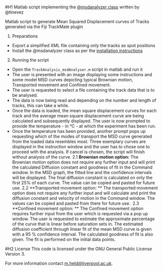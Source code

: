 #H1 Matlab script implementing the [@msdanalyzer class](https://github.com/tinevez/msdanalyzer) written by @tinevez

Matlab script to generate Mean Squared Displacement curves of Tracks generated via the Fiji TrackMate plugin

1. Preparations
  * Export a simplified XML file containing only the tracks as spot positions
  * Install the @msdanalyzer class as per the [installation instructions](https://tinevez.github.io/msdanalyzer/)
2. Running the script
  * Open the `TrackAnalysis_msdAnalyser.m` script in matlab and run it
  * The user is presented with an image displaying some instructions and some model MSD curves depicting typical Brownian motion, Transported movement and Confined movement. 
  * The user is requested to select a file containing the track data that is to be analysed.
  * The data is now being read and depending on the number and length of tracks, this can take a while. 
  * Once the data is loaded, the mean square displacement curves for each track and the average mean square displacement curve are being calculated and subsequently displayed. The user is now prompted to provide the temperature - in °C - at which the experiment has been run.
  * Once the temperature has been provided, another prompt pops up requesting which of the modes of transport the MSD curve generated from the loaded data resembles most. Three exemplary curves are displayed in the instruction window and the user has to chose one to proceed with the analysis. If cancel is chosen, the script will finish without analysis of the curve.
    2.1 **Brownian motion option:** The Brownian motion option does not require any further input and will print the calculated Diffusion constant and goodness of fit in the Command window. In the MSD graph, the fitted line and the confidence intervals will be displayed. The final diffusion constant is calculated on only the first 25% of each curve. The value can be copied and pasted for future use.
	2.2 **Transported movement option: ** The transported movement option does not require any further input and will calculate and print the diffusion constant and velocity of motion in the Command window. The values can be copied and pasted from there for future use. 
	2.3 **Confined movement option: ** The Confined movement option requires further input from the user which is requested via a pop up window. The user is requested to estimate the approximate percentage of the curve that is linear before saturation sets in. The estimated diffusion coefficient through linear fit of the mean MSD curve is given with a 95 % confidence interval. The calculated goodness of fit is also given. The fit is performed on the initial data points. 
  
  
#H2 License
This code is licensed under the GNU General Public License Version 3.

For more information contact m.held@liverpool.ac.uk.